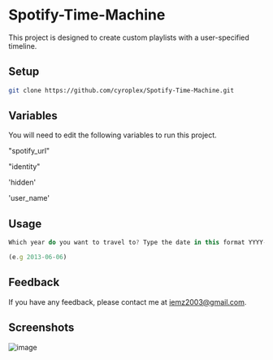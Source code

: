 # Spotify-Time-Machine

This project is designed to create custom playlists with a user-specified timeline.

## Setup 

```bash 
git clone https://github.com/cyroplex/Spotify-Time-Machine.git
```
    
## Variables

You will need to edit the following variables to run this project.

"spotify_url"

"identity"

'hidden'

'user_name'
## Usage

```javascript
Which year do you want to travel to? Type the date in this format YYYY-MM-DD: 

(e.g 2013-06-06)

```

  
## Feedback

If you have any feedback, please contact me at iemz2003@gmail.com.

## Screenshots

![image](https://github.com/cyroplex/Spotify-Time-Machine/assets/112264660/a4e77367-c813-4443-8fc0-f38aec86d4e1)

